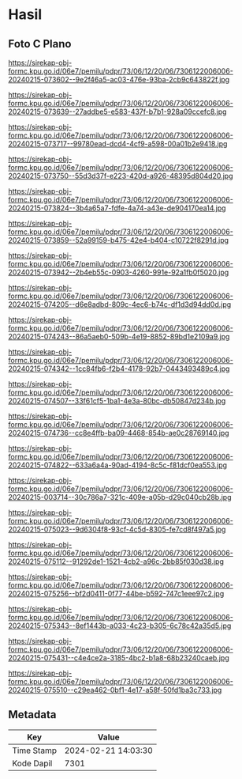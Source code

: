 # Hasil

## Foto C Plano

https://sirekap-obj-formc.kpu.go.id/06e7/pemilu/pdpr/73/06/12/20/06/7306122006006-20240215-073602--9e2f46a5-ac03-476e-93ba-2cb9c643822f.jpg

https://sirekap-obj-formc.kpu.go.id/06e7/pemilu/pdpr/73/06/12/20/06/7306122006006-20240215-073639--27addbe5-e583-437f-b7b1-928a09ccefc8.jpg

https://sirekap-obj-formc.kpu.go.id/06e7/pemilu/pdpr/73/06/12/20/06/7306122006006-20240215-073717--99780ead-dcd4-4cf9-a598-00a01b2e9418.jpg

https://sirekap-obj-formc.kpu.go.id/06e7/pemilu/pdpr/73/06/12/20/06/7306122006006-20240215-073750--55d3d37f-e223-420d-a926-48395d804d20.jpg

https://sirekap-obj-formc.kpu.go.id/06e7/pemilu/pdpr/73/06/12/20/06/7306122006006-20240215-073824--3b4a65a7-fdfe-4a74-a43e-de904170ea14.jpg

https://sirekap-obj-formc.kpu.go.id/06e7/pemilu/pdpr/73/06/12/20/06/7306122006006-20240215-073859--52a99159-b475-42e4-b404-c10722f8291d.jpg

https://sirekap-obj-formc.kpu.go.id/06e7/pemilu/pdpr/73/06/12/20/06/7306122006006-20240215-073942--2b4eb55c-0903-4260-991e-92a1fb0f5020.jpg

https://sirekap-obj-formc.kpu.go.id/06e7/pemilu/pdpr/73/06/12/20/06/7306122006006-20240215-074205--d6e8adbd-809c-4ec6-b74c-df1d3d94dd0d.jpg

https://sirekap-obj-formc.kpu.go.id/06e7/pemilu/pdpr/73/06/12/20/06/7306122006006-20240215-074243--86a5aeb0-509b-4e19-8852-89bd1e2109a9.jpg

https://sirekap-obj-formc.kpu.go.id/06e7/pemilu/pdpr/73/06/12/20/06/7306122006006-20240215-074342--1cc84fb6-f2b4-4178-92b7-0443493489c4.jpg

https://sirekap-obj-formc.kpu.go.id/06e7/pemilu/pdpr/73/06/12/20/06/7306122006006-20240215-074507--33f61cf5-1ba1-4e3a-80bc-db50847d234b.jpg

https://sirekap-obj-formc.kpu.go.id/06e7/pemilu/pdpr/73/06/12/20/06/7306122006006-20240215-074736--cc8e4ffb-ba09-4468-854b-ae0c28769140.jpg

https://sirekap-obj-formc.kpu.go.id/06e7/pemilu/pdpr/73/06/12/20/06/7306122006006-20240215-074822--633a6a4a-90ad-4194-8c5c-f81dcf0ea553.jpg

https://sirekap-obj-formc.kpu.go.id/06e7/pemilu/pdpr/73/06/12/20/06/7306122006006-20240215-003714--30c786a7-321c-409e-a05b-d29c040cb28b.jpg

https://sirekap-obj-formc.kpu.go.id/06e7/pemilu/pdpr/73/06/12/20/06/7306122006006-20240215-075023--9d6304f8-93cf-4c5d-8305-fe7cd8f497a5.jpg

https://sirekap-obj-formc.kpu.go.id/06e7/pemilu/pdpr/73/06/12/20/06/7306122006006-20240215-075112--91292de1-1521-4cb2-a96c-2bb85f030d38.jpg

https://sirekap-obj-formc.kpu.go.id/06e7/pemilu/pdpr/73/06/12/20/06/7306122006006-20240215-075256--bf2d0411-0f77-44be-b592-747c1eee97c2.jpg

https://sirekap-obj-formc.kpu.go.id/06e7/pemilu/pdpr/73/06/12/20/06/7306122006006-20240215-075343--8ef1443b-a033-4c23-b305-6c78c42a35d5.jpg

https://sirekap-obj-formc.kpu.go.id/06e7/pemilu/pdpr/73/06/12/20/06/7306122006006-20240215-075431--c4e4ce2a-3185-4bc2-b1a8-68b23240caeb.jpg

https://sirekap-obj-formc.kpu.go.id/06e7/pemilu/pdpr/73/06/12/20/06/7306122006006-20240215-075510--c29ea462-0bf1-4e17-a58f-50fd1ba3c733.jpg


## Metadata

| Key        | Value               |
| ---------- | ------------------- |
| Time Stamp | 2024-02-21 14:03:30 |
| Kode Dapil | 7301                |



